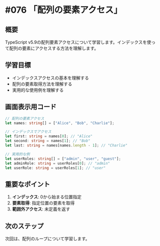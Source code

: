 # #076 「配列の要素アクセス」

## 概要
TypeScript v5.9の配列要素アクセスについて学習します。インデックスを使って配列の要素にアクセスする方法を理解します。

## 学習目標
- インデックスアクセスの基本を理解する
- 配列の要素取得方法を理解する
- 実用的な使用例を理解する

## 画面表示用コード

```typescript
// 配列の要素アクセス
let names: string[] = ["Alice", "Bob", "Charlie"];

// インデックスでアクセス
let first: string = names[0]; // "Alice"
let second: string = names[1]; // "Bob"
let last: string = names[names.length - 1]; // "Charlie"

// 実用的な例
let userRoles: string[] = ["admin", "user", "guest"];
let adminRole: string = userRoles[0]; // "admin"
let userRole: string = userRoles[1]; // "user"
```

## 重要なポイント
1. **インデックス**: 0から始まる位置指定
2. **要素取得**: 指定位置の要素を取得
3. **範囲外アクセス**: 未定義を返す

## 次のステップ
次回は、配列のループについて学習します。